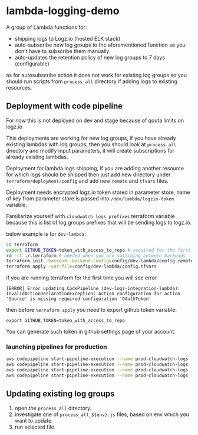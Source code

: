 # lambda-logging-demo

A group of Lambda functions for:
* shipping logs to Logz.io (hosted ELK stack)
* auto-subscribe new log groups to the aforementioned function so you don't have to subscribe them manually
* auto-updates the retention policy of new log groups to 7 days (configurable)

as for autosubscribe action it does not work for existing log groups so you should run scripts from `process_all` directory if adding logs to existing resources.

## Deployment with code pipeline

For now this is not deployed on dev and stage because of qouta limits on logz.io

This deployments are working for new log groups, if you have already existing lambdas with log groups, then you should look at `process_all` directory and modify input parameters, it will create subscriptions for already existing lambdas.

Deployment for lambda logs shipping, if you are adding another resource for which logs should be shipped then just add new directory under `terraform/deployment/config` and add new `remote` and `tfvars` files.

Deployment needs encrypted logz.io token stored in parameter store, name of key from parameter store is passed into `/dev/lambda/logzio-token` variable.

Familiarize yourself with `cloudwatch_logs_prefixes` terraform variable because this is list of log groups prefixes that will be sending logs to logz.io.

below example is for `dev-lambda`:

```bash
cd terraform
export GITHUB_TOKEN=token_with_access_to_repo # required for the first launch time, later can be omitted
rm -rf ./.terraform # needed when you are switching between backends
terraform init -backend -backend-config=config/dev-lambda/config.remote
terraform apply -var-file=config/dev-lambda/config.tfvars
```

if you are running terraform for the first time you will see error
```
[ERROR] Error updating CodePipeline (dev-logz-integration-lambda): InvalidActionDeclarationException: Action configuration for action 'Source' is missing required configuration 'OAuthToken'
```

then before `terraform apply` you need to export github token variable:
```
export GITHUB_TOKEN=token_with_access_to_repo
```

You can generate such token in github settings page of your account.


### launching pipelines for production

```bash
aws codepipeline start-pipeline-execution --name prod-cloudwatch-logs --region us-west-2
aws codepipeline start-pipeline-execution --name prod-cloudwatch-logs --region eu-central-1
aws codepipeline start-pipeline-execution --name prod-cloudwatch-logs --region ap-northeast-1
aws codepipeline start-pipeline-execution --name prod-cloudwatch-logs --region us-east-1

```


## Updating existing log groups

1. open the `process_all` directory.
2. investigate one of `process_all_${env}.js` files, based on env which you want to update.
3. run selected file.
